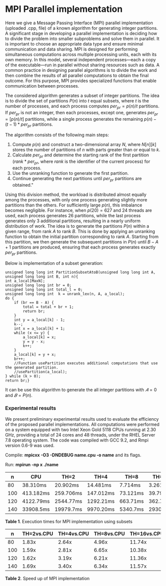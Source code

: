 # MPI Parallel implementation
Here we give a Message Passing Interface (MPI) parallel implementation (uploaded .cpp, file) of a known algorithm for generating integer partitions. 
A significant stage in developing a parallel implementation is deciding how to divide the problem into smaller subproblems and solve them in parallel. 
It is important to choose an appropriate data type and ensure minimal communication and data sharing.
MPI is designed for performing simultaneous computations across multiple processing units, each with its own memory. 
In this model, several independent processes—each a copy of the executable—run in parallel without sharing resources such as data.
A common practice in designing parallel algorithms is to divide the work and then combine the results of all parallel computations to obtain the final outcome. 
For this purpose, MPI provides specialized functions that enable communication between processes.

The considered algorithm generates a subset of integer partitions. The idea is to divide the set of partitions 
$P(n)$ into $t$ equal subsets, where $t$ is the number of processes, and each process computes $per_{pr}=p(n)/t$ partitions.
If $per_{pr}$ is not an integer, then each processes, except one, generates $per_{pr}=[p(n)/t]$ partitions, while a single process generates the remaining $p(n)−(t−1)* per_{pr}$ partitions.

The algorithm consists of the following main steps:
1. Compute $p(n)$ and construct a two-dimensional array $N$, where $N[n][k]$ stores the number of partitions of $n$ with parts greater than or equal to $k$.
2. Calculate $per_{pr}$ and determine the starting rank of the first partition ($rank*per_{pr}$, where $rank$ is the identifier of the current process) for each process.
3. Use the unranking function to generate the first partition.
4. Continue generating the next partitions until $per_{pr}$ partitions are obtained."

Using this division method, the workload is distributed almost equally among the processes, with only one process generating slightly more partitions than the others. 
For sufficiently large $p(n)$, this imbalance becomes negligible. 
For instance, when $p(20)=627$ and $24$ threads are used, each process generates $26$ partitions, while the last process generates only $3$ additional partitions, resulting in a nearly uniform distribution of work.
The idea is to generate the partitions $P(n)$ within a given range, from rank $A$ to rank $B$. 
This is done by applying an unranking function to obtain the initial partition corresponding to rank $A$.
Starting from this partition, we then generate the subsequent partitions in $P(n)$ until $B−A+1$ partitions are produced, ensuring that each process generates exactly $per_{pr}$ partitions.

Below is implementation of a subset generation:

	unsigned long long int PartitionSubsetAtoB(unsigned long long int A, unsigned long long int B, int n){ 
	int a_local[MaxN];
	unsigned long long int br = 0;
	unsigned long long int total_l = 0;
	unsigned long long int  k = unrank_lex(n, A, a_local);
	do {
		if (br == B - A) {
			total = total + br + 1;
			return br;		
		}
		int y = a_local[k] - 1;
		k--;
		int x = a_local[k] + 1;
		while (x <= y) {
			a_local[k] = x;
			y = y - x;
			k++;
		}
		a_local[k] = y + x;
		br++;
		//Function usePartition executes additional computations that use the generated partition.
		//usePartition(a_local); 
	} while (k > 0);
	return br;}

It can be use this algorithm to generate the all integer partitions with $𝐴 = 0$ and $𝐵 = P(n)$.

### Experimental results

We present preliminary experimental results used to evaluate the efficiency of the proposed parallel implementations. 
All computations were performed on a system equipped with two Intel Xeon Gold 5118 CPUs running at 2.30 GHz, providing a total of 24 cores and 48 threads, under the RHEL Server 7.8 operating system. 
The code was compiled with GCC 9.2, and Rmpi version 0.6-9 was used. 

Compile: **mpicxx -O3 -DNDEBUG name.cpu -o name** and its flags.

Run: **mpirun -np x ./name** 


| n     |    CPU    |   TH=2    |   TH=4    |   TH=8   |  TH=16   |  TH=24   |  TH=32   |  TH=48   | 
|-------|-----------|-----------|-----------|----------|----------|----------|----------|----------|
|   80  |  38.310ms |  20.902ms |  14.481ms |  7.714ms |  3.261ms |  2.880ms |  2.352ms |  1.871ms |
|  100  | 413.182ms | 259.706ms | 147.012ms | 73.121ms | 39.793ms | 33.803ms | 25.441ms | 22.991ms |
|  120  | 4122.79ms | 2544.77ms | 1292.21ms | 663.71ms | 362.71ms | 252.39ms | 245.02ms | 168.52ms |
|  140  | 33908.5ms | 19979.7ms | 9970.20ms | 5340.7ms | 2930.9ms | 1961.1ms | 1912.3ms | 1386.7ms |

**Table 1**. Execution times for MPI implementation using subsets


|   n   |TH=2vs.CPU|TH=4vs.CPU|TH=8vs.CPU|TH=16vs.CPU|TH=24vs.CPU|TH=32vs.CPU|TH=48vs.CPU| 
|-------|----------|----------|----------|-----------|-----------|-----------|-----------|
|   80  |   1.83x  |   2.64x  |  4.96x   |  11.74x   |  13.30x   |  16.28x   |  20.47x   |
|  100  |   1.59x  |   2.81x  |  6.65x   |  10.38x   |  12.22x   |  16.24x   |  17.97x   |
|  120  |   1.62x  |   3.19x  |  6.21x   |  11.36x   |  16.33x   |  16.82x   |  24.46x   |
|  140  |   1.69x  |   3.40x  |  6.34x   |  11.57x   |  17.29x   |  17.73x   |  24.46x   |

**Table 2**. Speed up of MPI implementation
